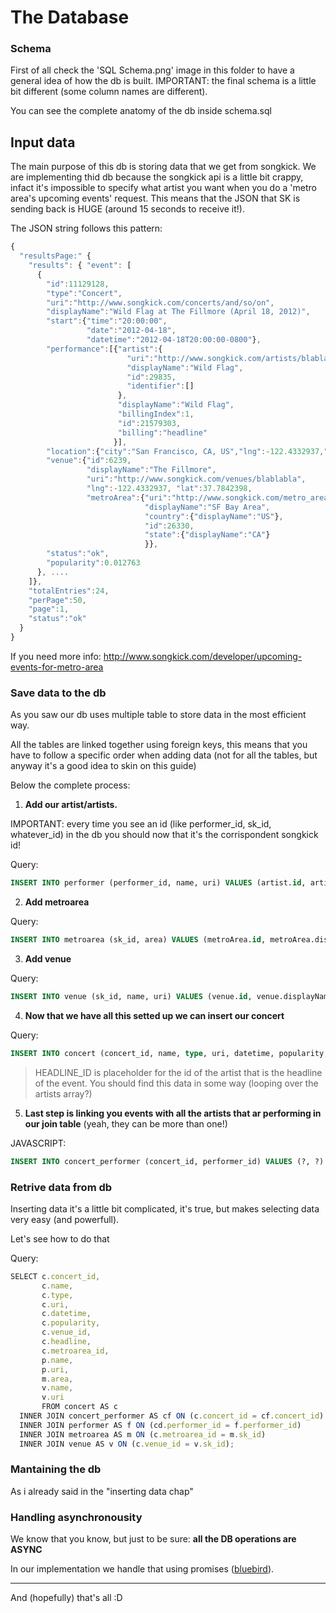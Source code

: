 # The Database

### Schema

First of all check the 'SQL Schema.png' image in this folder to have a general idea of how the db is built. IMPORTANT: the final schema is a little bit different (some column names are different).

You can see the complete anatomy of the db inside schema.sql

## <a name="input"></a> Input data

The main purpose of this db is storing data that we get from songkick.
We are implementing thid db because the songkick api is a little bit crappy, infact it's impossible to specify what artist you want when you do a 'metro area's upcoming events' request. This means that the JSON that SK is sending back is HUGE (around 15 seconds to receive it!).

The JSON string follows this pattern:

```javascript
{
  "resultsPage:" {
    "results": { "event": [
      {
        "id":11129128,
        "type":"Concert",
        "uri":"http://www.songkick.com/concerts/and/so/on",
        "displayName":"Wild Flag at The Fillmore (April 18, 2012)",
        "start":{"time":"20:00:00",
                 "date":"2012-04-18",
                 "datetime":"2012-04-18T20:00:00-0800"},
        "performance":[{"artist":{
                          "uri":"http://www.songkick.com/artists/blablabla",
                          "displayName":"Wild Flag",
                          "id":29835,
                          "identifier":[]
                        },
                        "displayName":"Wild Flag",
                        "billingIndex":1,
                        "id":21579303,
                        "billing":"headline"
                       }],
        "location":{"city":"San Francisco, CA, US","lng":-122.4332937,"lat":37.7842398},
        "venue":{"id":6239,
                 "displayName":"The Fillmore",
                 "uri":"http://www.songkick.com/venues/blablabla",
                 "lng":-122.4332937, "lat":37.7842398,
                 "metroArea":{"uri":"http://www.songkick.com/metro_areas/blablabla",
                              "displayName":"SF Bay Area",
                              "country":{"displayName":"US"},
                              "id":26330,
                              "state":{"displayName":"CA"}
                              }}, 
        "status":"ok",
        "popularity":0.012763
      }, ....
    ]},
    "totalEntries":24,
    "perPage":50,
    "page":1,
    "status":"ok"
  }
}
```

If you need more info: http://www.songkick.com/developer/upcoming-events-for-metro-area

### Save data to the db

As you saw our db uses multiple table to store data in the most efficient way.

All the tables are linked together using foreign keys, this means that you have to follow a specific order when adding data (not for all the tables, but anyway it's a good idea to skin on this guide)

Below the complete process:

1. **Add our artist/artists.**

IMPORTANT: every time you see an id (like performer_id, sk_id, whatever_id) in the db you should now that it's the corrispondent songkick id!

Query:

```sql
INSERT INTO performer (performer_id, name, uri) VALUES (artist.id, artist.displayName, artist.uri)
```

2. **Add metroarea**

Query:

```sql
INSERT INTO metroarea (sk_id, area) VALUES (metroArea.id, metroArea.displayName)
```

3. **Add venue**

Query:
```sql
INSERT INTO venue (sk_id, name, uri) VALUES (venue.id, venue.displayName, venue.uri)
```

4. **Now that we have all this setted up we can insert our concert**

Query:

```sql
INSERT INTO concert (concert_id, name, type, uri, datetime, popularity, venue_id, headline_id, metroarea_id) VALUES (id, displayName, type, uri, start.datetime, popularity, venue.id, HEADLINE_ID, metroarea_id)
```

> HEADLINE_ID is placeholder for the id of the artist that is the headline of the event. You should find this data in some way (looping over the artists array?)

5. **Last step is linking you events with all the artists that ar performing in our join table** (yeah, they can be more than one!)

JAVASCRIPT:

```sql
INSERT INTO concert_performer (concert_id, performer_id) VALUES (?, ?)
```

### Retrive data from db
Inserting data it's a little bit complicated, it's true, but makes selecting data very easy (and powerfull).

Let's see how to do that

Query:

```javascript
SELECT c.concert_id,
       c.name,
       c.type,
       c.uri,
       c.datetime,
       c.popularity,
       c.venue_id,
       c.headline,
       c.metroarea_id,
       p.name,
       p.uri,
       m.area,
       v.name,
       v.uri
       FROM concert AS c 
  INNER JOIN concert_performer AS cf ON (c.concert_id = cf.concert_id)
  INNER JOIN performer AS f ON (cd.performer_id = f.performer_id)
  INNER JOIN metroarea AS m ON (c.metroarea_id = m.sk_id)
  INNER JOIN venue AS v ON (c.venue_id = v.sk_id);
```

### Mantaining the db 
As i already said in the "inserting data chap"
### Handling asynchronousity

We know that you know, but just to be sure: **all the DB operations are ASYNC**

In our implementation we handle that using promises ([bluebird](http://bluebirdjs.com/docs/getting-started.html)).

---

And (hopefully) that's all :D




